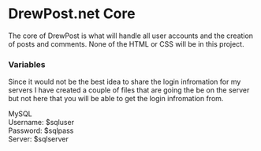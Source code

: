 # DrewPost.net Core
The core of DrewPost is what will handle all user accounts and the creation of posts and comments. None of the HTML or CSS will be in this project.

<h3>Variables</h3>
Since it would not be the best idea to share the login infromation for my servers I have created a couple of files that are going the be on the server but not here that you will be able to get the login infromation from.

MySQL<br>
Username: $sqluser<br>
Password: $sqlpass<br>
Server: $sqlserver<br>
